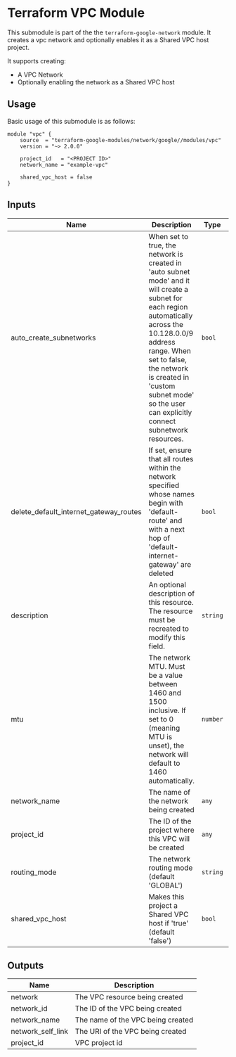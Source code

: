 # Terraform VPC Module

This submodule is part of the the `terraform-google-network` module. It creates a vpc network and optionally enables it as a Shared VPC host project.

It supports creating:

- A VPC Network
- Optionally enabling the network as a Shared VPC host

## Usage

Basic usage of this submodule is as follows:

```hcl
module "vpc" {
    source  = "terraform-google-modules/network/google//modules/vpc"
    version = "~> 2.0.0"

    project_id   = "<PROJECT ID>"
    network_name = "example-vpc"

    shared_vpc_host = false
}
```

<!-- BEGINNING OF PRE-COMMIT-TERRAFORM DOCS HOOK -->
## Inputs

| Name | Description | Type | Default | Required |
|------|-------------|------|---------|:--------:|
| auto\_create\_subnetworks | When set to true, the network is created in 'auto subnet mode' and it will create a subnet for each region automatically across the 10.128.0.0/9 address range. When set to false, the network is created in 'custom subnet mode' so the user can explicitly connect subnetwork resources. | `bool` | `false` | no |
| delete\_default\_internet\_gateway\_routes | If set, ensure that all routes within the network specified whose names begin with 'default-route' and with a next hop of 'default-internet-gateway' are deleted | `bool` | `false` | no |
| description | An optional description of this resource. The resource must be recreated to modify this field. | `string` | `""` | no |
| mtu | The network MTU. Must be a value between 1460 and 1500 inclusive. If set to 0 (meaning MTU is unset), the network will default to 1460 automatically. | `number` | `0` | no |
| network\_name | The name of the network being created | `any` | n/a | yes |
| project\_id | The ID of the project where this VPC will be created | `any` | n/a | yes |
| routing\_mode | The network routing mode (default 'GLOBAL') | `string` | `"GLOBAL"` | no |
| shared\_vpc\_host | Makes this project a Shared VPC host if 'true' (default 'false') | `bool` | `false` | no |

## Outputs

| Name | Description |
|------|-------------|
| network | The VPC resource being created |
| network\_id | The ID of the VPC being created |
| network\_name | The name of the VPC being created |
| network\_self\_link | The URI of the VPC being created |
| project\_id | VPC project id |

<!-- END OF PRE-COMMIT-TERRAFORM DOCS HOOK -->